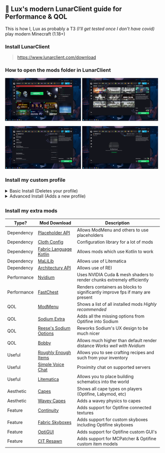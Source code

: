 ## 💙 Lux's modern LunarClient guide for Performance & QOL
This is how I, Lux as probably a T3 *(I'll get tested once I don't have covid)* play modern Minecraft (1.18+)

### Install LunarClient
> https://www.lunarclient.com/download

### How to open the mods folder in LunarClient
<p float="center">
  <img src="https://github.com/Sleepy-Lux/ModernLunarSetup/blob/main/Data/1.png" width="49%" />
  <img src="https://github.com/Sleepy-Lux/ModernLunarSetup/blob/main/Data/2.png" width="49%" /> 
</p>

<p float="center">
  <img src="https://github.com/Sleepy-Lux/ModernLunarSetup/blob/main/Data/3.png" width="49%" />
  <img src="https://github.com/Sleepy-Lux/ModernLunarSetup/blob/main/Data/4..png" width="49%" /> 
</p>

### Install my custom profile
<details>
  <summary>
    Basic Install (Deletes your profile)
  </summary>
  
  1. Download my basic profile zip [here](https://github.com/Sleepy-Lux/ModernLunarSetup/blob/main/Data/Basic-SleepyLuxProfile.zip)
  2. Extract the content into this folder `%USERPROFILE%\.lunarclient\settings\game\Default`
  3. Press "Replace the file in the destination"
  4. You're done!

</details>
<details>
  <summary>
    Advanced Install (Adds a new profile)
  </summary>

  1. Download my advanced profile zip [here](https://github.com/Sleepy-Lux/ModernLunarSetup/blob/main/Data/Advanced-SleepyLuxProfile.zip)
  2. Extract the content into this folder `%USERPROFILE%\.lunarclient\settings\game\`
  3. In that path open `profile_manager.json`
  4. Add the following json element before the final `]` and after the final `}` <br> `{"name":"SleepyLux","displayName":"SleepyLux","default":false,"active":true,"iconName":"apple","server":""}`
  5. You're done!
  
</details>

##

### Install my extra mods

| Type? | Mod Download | Description |
| ----- | ----- | ----- |
| Dependency | [Placeholder API](https://modrinth.com/mod/placeholder-api) | Allows ModMenu and others to use placeholders |
| Dependency | [Cloth Config](https://modrinth.com/mod/cloth-config) | Configuration library for a lot of mods |
| Dependency | [Fabric Language Kotlin](https://modrinth.com/mod/fabric-language-kotlin) | Allows mods which use Kotlin to work |
| Dependency | [MaLiLib](https://modrinth.com/mod/malilib/versions) | Allows use of Litematica |
| Dependency | [Architectury API](https://modrinth.com/mod/architectury-api) | Allows use of REI |
| Performance | [Nvidium](https://modrinth.com/mod/nvidium) | Uses NVIDIA Cuda & mesh shaders to render chunks extremely efficiently |
| Performance | [FastChest](https://modrinth.com/mod/fastchest) | Renders containers as blocks to significantly improve fps if many are present |
| QOL | [ModMenu](https://modrinth.com/mod/modmenu) | Shows a list of all installed mods *Highly recommended* |
| QOL | [Sodium Extra](https://modrinth.com/mod/sodium-extra) | Adds all the missing options from Optifine into Sodium |
| QOL | [Reese's Sodium Options](https://modrinth.com/mod/reeses-sodium-options) | Reworks Sodium's UX design to be much nicer |
| QOL | [Bobby](https://modrinth.com/mod/bobby) | Allows much higher than default render distance *Works well with Nvidium* |
| Useful | [Roughly Enough Items](https://modrinth.com/mod/rei) | Allows you to see crafting recipes and such from your inventory |
| Useful | [Simple Voice Chat](https://modrinth.com/plugin/simple-voice-chat) | Proximity chat on supported servers |
| Useful | [Litematica](https://modrinth.com/mod/litematica) | Allows you to place building schematics into the world |
| Aesthetic | [Capes](https://modrinth.com/mod/capes) | Shows all cape types on players (Optifine, Labymod, etc) |
| Aesthetic | [Wavey Capes](https://modrinth.com/mod/wavey-capes) | Adds a wavey physics to capes |
| Feature | [Continuity](https://modrinth.com/mod/continuity) | Adds support for Optifine connected textures |
| Feature | [Fabric Skyboxes](https://modrinth.com/mod/fabricskyboxes) | Adds support for custom skyboxes including Optifine skyboxes |
| Feature | [OptiGUI](https://modrinth.com/mod/optigui) | Adds support for Optifine custom GUI's |
| Feature | [CIT Resawn](https://modrinth.com/mod/cit-resewn) | Adds support for MCPatcher & Optifine custom item models |